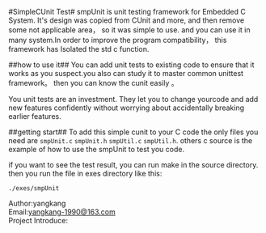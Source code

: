 #SimpleCUnit Test#
smpUnit is unit testing framework for Embedded C System. It's design was copied from CUnit and more, and then remove some not applicable area， so it was simple to use. and you can use it in many system.In order to improve the program compatibility， this framework has Isolated the std c function. 


##how to use it##
 You can add unit tests to existing code to ensure that it works as you suspect.you also can study it to master common unittest framework。 then you can know the cunit easily 。 
 
 You unit tests are an investment. They let you to change yourcode and add new features confidently without worrying about accidentally breaking earlier features.


##getting start##
To add this simple cunit to your C code the only files you need are `smpUnit.c` `smpUnit.h` `smpUtil.c` `smpUtil.h`. others c source is the example of how to use the smpUnit to test you code.

if you want to see the test result, you can run make in the source directory.
then you run the file in exes directory like this:

	./exes/smpUnit




Author:yangkang   
Email:yangkang-1990@163.com   
Project Introduce:   
